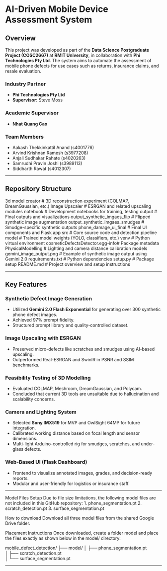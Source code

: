# AI-Driven Mobile Device Assessment System

## Overview

This project was developed as part of the **Data Science Postgraduate Project (COSC2667)** at **RMIT University**, in collaboration with **Phi Technologies Pty Ltd**. The system aims to automate the assessment of mobile phone defects for use cases such as returns, insurance claims, and resale evaluation.

### Industry Partner
- **Phi Technologies Pty Ltd**
- **Supervisor:** Steve Moss

### Academic Supervisor
- **Nhat Quang Cao**

### Team Members
- Aakash Thekkinkattil Anand (s4001776)  
- Arvind Krishnan Ramesh (s3977208)  
- Anjali Sudhakar Rahate (s4020263)  
- Samrudhi Pravin Joshi (s3989113)  
- Siddharth Rawat (s4012307)  

---

## Repository Structure

3d model creator # 3D reconstruction experiment (COLMAP, DreamGaussian, etc.)
Image Upscaler # ESRGAN and related upscaling modules
notebook # Development notebooks for training, testing
output # Final outputs and visualizations
output_synthetic_imgaes_flip # Flipped synthetic image augmentation
output_synthetic_imgaes_smudges # Smudge-specific synthetic outputs
phone_damage_ui_final # Final UI components and Flask app
src # Core source code and detection pipeline
model # Trained model weights (YOLO, classifiers, etc.)
venv # Python virtual environment
cosmeticDefectsDetector.egg-info# Package metadata
PhysicalModelling # Lighting and camera distance calibration models
gemini_image_output.png # Example of synthetic image output using Gemini 2.0
requirements.txt # Python dependencies
setup.py # Package setup
README.md # Project overview and setup instructions



---

## Key Features

### Synthetic Defect Image Generation
- Utilized **Gemini 2.0 Flash Exponential** for generating over 300 synthetic phone defect images.
- Achieved 97% prompt fidelity.
- Structured prompt library and quality-controlled dataset.

### Image Upscaling with ESRGAN
- Preserved micro-defects like scratches and smudges using AI-based upscaling.
- Outperformed Real-ESRGAN and SwinIR in PSNR and SSIM benchmarks.

### Feasibility Testing of 3D Modelling
- Evaluated COLMAP, Meshroom, DreamGaussian, and Polycam.
- Concluded that current 3D tools are unsuitable due to hallucination and scalability concerns.

### Camera and Lighting System
- Selected **Sony IMX519** for MVP and OwlSight 64MP for future integration.
- Calibrated working distance based on focal length and sensor dimensions.
- Multi-light Arduino-controlled rig for smudges, scratches, and under-glass defects.

### Web-Based UI (Flask Dashboard)
- Frontend to visualize annotated images, grades, and decision-ready reports.
- Modular and user-friendly for logistics or insurance staff.

---

Model Files Setup
Due to file size limitations, the following model files are not included in this GitHub repository:
1.⁠ ⁠phone_segmentation.pt 
2.⁠ ⁠scratch_detection.pt 
3.⁠ ⁠surface_segmentation.pt 


How to download
Download all three model files from the shared Google Drive folder.

Placement Instructions
Once downloaded, create a folder model and place the files exactly as shown below in the model/ directory:

mobile_defect_detection/
├── model/
│   ├── phone_segmentation.pt      
│   ├── scratch_detection.pt      
│   └── surface_segmentation.pt


---